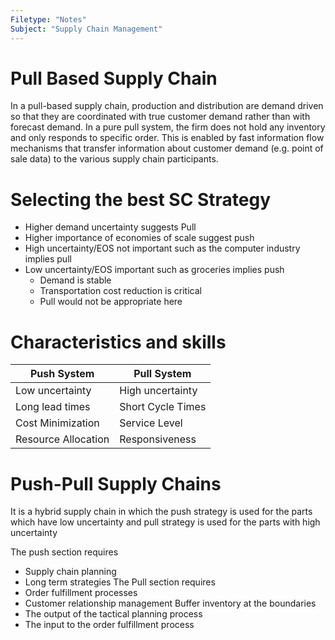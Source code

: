 ```yaml
---
Filetype: "Notes"
Subject: "Supply Chain Management"
---
```


# Pull Based Supply Chain
In a pull-based supply chain, production and distribution are demand driven so that they are coordinated with true customer demand rather than with forecast demand.
In a pure pull system, the firm does not hold any inventory and only responds to specific order.
This is enabled by fast information flow mechanisms that transfer information about customer demand (e.g. point of sale data) to the various supply chain participants. 

# Selecting the best SC Strategy
- Higher demand uncertainty suggests Pull
- Higher importance of economies of scale suggest push
- High uncertainty/EOS not important such as the computer industry implies pull
- Low uncertainty/EOS important such as groceries implies push
  - Demand is stable
  - Transportation cost reduction is critical 
  - Pull would not be appropriate here

# Characteristics and skills
| **Push System**         | **Pull System**       |
| ------------------- | ----------------- |
| Low uncertainty     | High uncertainty  |
| Long lead times     | Short Cycle Times |
| Cost Minimization   | Service Level     |
| Resource Allocation | Responsiveness    |

# Push-Pull Supply Chains
It is a hybrid supply chain in which the push strategy is used for the parts which have low uncertainty and pull strategy is used for the parts with high uncertainty

The push section requires
- Supply chain planning
- Long term strategies
The Pull section requires
- Order fulfillment processes
- Customer relationship management
Buffer inventory at the boundaries
- The output of the tactical planning process
- The input to the order fulfillment process

